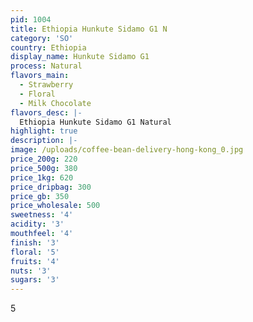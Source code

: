 ```yaml
---
pid: 1004
title: Ethiopia Hunkute Sidamo G1 N
category: 'SO'
country: Ethiopia
display_name: Hunkute Sidamo G1
process: Natural
flavors_main:
  - Strawberry
  - Floral
  - Milk Chocolate
flavors_desc: |-
  Ethiopia Hunkute Sidamo G1 Natural
highlight: true
description: |-
image: /uploads/coffee-bean-delivery-hong-kong_0.jpg
price_200g: 220
price_500g: 380
price_1kg: 620
price_dripbag: 300
price_gb: 350
price_wholesale: 500
sweetness: '4'
acidity: '3'
mouthfeel: '4'
finish: '3'
floral: '5'
fruits: '4'
nuts: '3'
sugars: '3'
---
```


5
